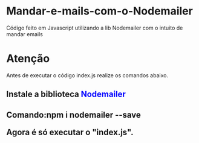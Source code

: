 # Mandar-e-mails-com-o-Nodemailer
Código feito em Javascript utilizando a lib Nodemailer com o intuito de mandar emails

<h1>Atenção</h1>
<p>Antes de executar o código index.js realize os comandos abaixo.</p>
<h2>Instale a biblioteca <span style = "color: blue">Nodemailer</span><h2>
<p>Comando:npm i nodemailer --save</p>

<p>Agora é só executar o "index.js".</p>
